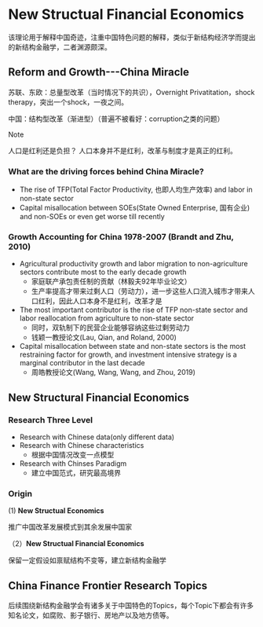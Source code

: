 # New Structual Financial Economics
该理论用于解释中国奇迹，注重中国特色问题的解释，类似于新结构经济学而提出的新结构金融学，二者渊源颇深。

## Reform and Growth---China Miracle
苏联、东欧：总量型改革（当时情况下的共识），Overnight Privatitation，shock therapy，突出一个shock，一夜之间。

中国：结构型改革（渐进型）（普遍不被看好：corruption之类的问题）

> [!NOTE]
> 人口是红利还是负担？
> 人口本身并不是红利，改革与制度才是真正的红利。

### What are the driving forces behind China Miracle?
- The rise of TFP(Total Factor Productivity, 也即人均生产效率) and labor in non-state sector
- Capital misallocation between SOEs(State Owned Enterprise, 国有企业) and non-SOEs or even get worse till recently

### Growth Accounting for China 1978-2007 (Brandt and Zhu, 2010)
- Agricultural productivity growth and labor migration to non-agriculture sectors contribute most to the early decade growth
  - 家庭联产承包责任制的贡献（林毅夫92年毕业论文）
  - 生产率提高才带来过剩人口（劳动力），进一步这些人口流入城市才带来人口红利，因此人口本身不是红利，改革才是
- The most important contributor is the rise of TFP non-state sector and labor reallocation from agriculture to non-state sector
  - 同时，双轨制下的民营企业能够容纳这些过剩劳动力
  - 钱颖一教授论文(Lau, Qian, and Roland, 2000)
- Capital misallocation between state and non-state sectors is the most restraining factor for growth, and investment intensive strategy is a marginal contributor in the last decade
  - 周皓教授论文(Wang, Wang, Wang, and Zhou, 2019)

## New Structural Financial Economics
### Research Three Level
- Research with Chinese data(only different data)
- Research with Chinese characteristics
  - 根据中国情况改变一点模型
- Research with Chinses Paradigm
  - 建立中国范式，研究最高境界

### Origin
(1) **New Structual Economics**

推广中国改革发展模式到其余发展中国家

（2）**New Structual Financial Economics**

保留一定假设如禀赋结构不变等，建立新结构金融学

## China Finance Frontier Research Topics
后续围绕新结构金融学会有诸多关于中国特色的Topics，每个Topic下都会有许多知名论文，如腐败、影子银行、房地产以及地方债等。
